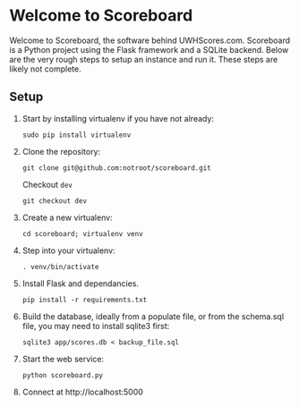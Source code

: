 # Welcome to Scoreboard
Welcome to Scoreboard, the software behind UWHScores.com. Scoreboard is a Python project
using the Flask framework and a SQLite backend. Below are the very rough steps to
setup an instance and run it. These steps are likely not complete.

## Setup
1. Start by installing virtualenv if you have not already:

    `sudo pip install virtualenv`

2. Clone the repository:

    `git clone git@github.com:notroot/scoreboard.git`

    Checkout `dev`

    `git checkout dev`

3. Create a new virtualenv:

    `cd scoreboard; virtualenv venv`

4. Step into your virtualenv:

    `. venv/bin/activate`

5. Install Flask and dependancies. 

    `pip install -r requirements.txt`

6. Build the database, ideally from a populate file, or from the schema.sql file, you may need to install sqlite3 first:

    `sqlite3 app/scores.db < backup_file.sql`

7. Start the web service:

    `python scoreboard.py`

8. Connect at http://localhost:5000
